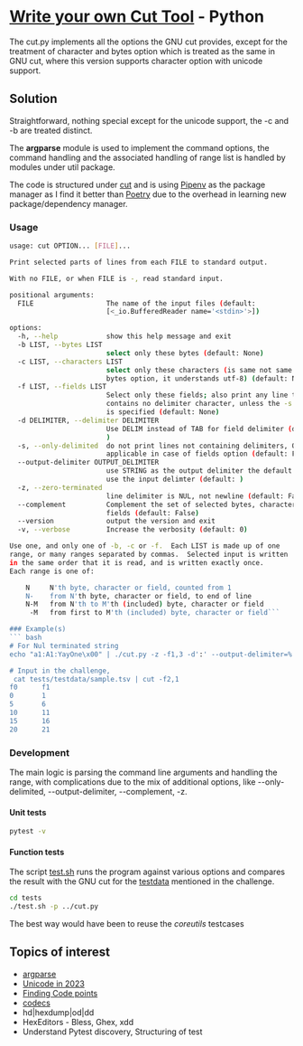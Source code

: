 # [Write your own Cut Tool](https://codingchallenges.fyi/challenges/challenge-cut) - Python

The cut.py implements all the options the GNU cut provides, except for the treatment of character and bytes option which is
treated as the same in GNU cut, where this version supports character option with unicode support.

## Solution

Straightforward, nothing special except for the unicode support, the -c and -b are treated distinct.

The **argparse** module is used to implement the command options, the command handling and the associated handling of
range list is handled by modules under util package.

The code is structured under [cut](cut) and is using [Pipenv](https://pipenv.pypa.io/en/latest) as the package manager as I find it better than [Poetry](https://python-poetry.org/) due to the overhead in learning new package/dependency manager.

### Usage

```bash
usage: cut OPTION... [FILE]...

Print selected parts of lines from each FILE to standard output.

With no FILE, or when FILE is -, read standard input.

positional arguments:
  FILE                  The name of the input files (default:
                        [<_io.BufferedReader name='<stdin>'>])

options:
  -h, --help            show this help message and exit
  -b LIST, --bytes LIST
                        select only these bytes (default: None)
  -c LIST, --characters LIST
                        select only these characters (is same not same as
                        bytes option, it understands utf-8) (default: None)
  -f LIST, --fields LIST
                        Select only these fields; also print any line that
                        contains no delimiter character, unless the -s option
                        is specified (default: None)
  -d DELIMITER, --delimiter DELIMITER
                        Use DELIM instead of TAB for field delimiter (default:
                        )
  -s, --only-delimited  do not print lines not containing delimiters, Only
                        applicable in case of fields option (default: False)
  --output-delimiter OUTPUT_DELIMITER
                        use STRING as the output delimiter the default is to
                        use the input delimter (default: )
  -z, --zero-terminated
                        line delimiter is NUL, not newline (default: False)
  --complement          Complement the set of selected bytes, character or
                        fields (default: False)
  --version             output the version and exit
  -v, --verbose         Increase the verbosity (default: 0)

Use one, and only one of -b, -c or -f.  Each LIST is made up of one
range, or many ranges separated by commas.  Selected input is written
in the same order that it is read, and is written exactly once.
Each range is one of:

    N     N'th byte, character or field, counted from 1
    N-    from N'th byte, character or field, to end of line
    N-M   from N'th to M'th (included) byte, character or field
     -M   from first to M'th (included) byte, character or field```

### Example(s)
``` bash
# For Nul terminated string
echo "a1:A1:YayOne\x00" | ./cut.py -z -f1,3 -d':' --output-delimiter=%

# Input in the challenge,
 cat tests/testdata/sample.tsv | cut -f2,1
f0      f1
0       1
5       6
10      11
15      16
20      21
```

### Development

The main logic is parsing the command line arguments and handling the range, with complications due to the mix of additional options,
like --only-delimited, --output-delimiter, --complement, -z.

#### Unit tests

```bash
pytest -v
```

#### Function tests

The script [test.sh](tests/test.sh) runs the program against various options and compares the result with the
GNU cut for the [testdata](tests/testdata) mentioned in the challenge.

```bash
cd tests
./test.sh -p ../cut.py
```

The best way would have been to reuse the *coreutils* testcases

## Topics of interest

* [argparse](https://docs.python.org/3/library/argparse.html)
* [Unicode in 2023](https://tonsky.me/blog/unicode/)
* [Finding Code points](https://codepoints.net/search?q=)
* [codecs](https://docs.python.org/3/library/codecs.html)
* hd|hexdump|od|dd
* HexEditors - Bless, Ghex, xdd
* Understand Pytest discovery, Structuring of test
